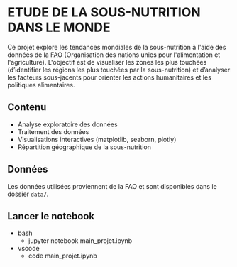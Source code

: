 # ETUDE DE LA SOUS-NUTRITION DANS LE MONDE


Ce projet explore les tendances mondiales de la sous-nutrition à l'aide des données de la FAO (Organisation des nations unies pour l'alimentation et l'agriculture). L'objectif est de visualiser les zones les plus touchées (d’identifier les régions les plus touchées par la sous-nutrition) et d’analyser les facteurs sous-jacents pour orienter les actions humanitaires et les politiques alimentaires.

## Contenu

- Analyse exploratoire des données
- Traitement des données
- Visualisations interactives (matplotlib, seaborn, plotly)
- Répartition géographique de la sous-nutrition

## Données

Les données utilisées proviennent de la FAO et sont disponibles dans le dossier `data/`.

## Lancer le notebook

- bash
    - jupyter notebook main_projet.ipynb
- vscode
    - code main_projet.ipynb